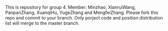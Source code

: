 This is repository for group 4.
Member: Minzhao, XianruiWang, PanpanZhang, XuanqiHu, YugeZhang and MengfeiZhang.
Please fork this repo and commit to your branch.
Only porject code and position distribution list will merge to the master branch.
